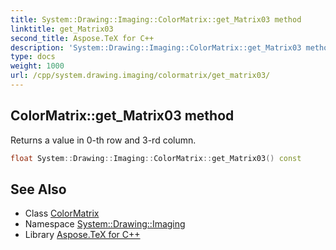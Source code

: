 ```yaml
---
title: System::Drawing::Imaging::ColorMatrix::get_Matrix03 method
linktitle: get_Matrix03
second_title: Aspose.TeX for C++
description: 'System::Drawing::Imaging::ColorMatrix::get_Matrix03 method. Returns a value in 0-th row and 3-rd column in C++.'
type: docs
weight: 1000
url: /cpp/system.drawing.imaging/colormatrix/get_matrix03/
---
```

## ColorMatrix::get_Matrix03 method


Returns a value in 0-th row and 3-rd column.

```cpp
float System::Drawing::Imaging::ColorMatrix::get_Matrix03() const
```

## See Also

* Class [ColorMatrix](../)
* Namespace [System::Drawing::Imaging](../../)
* Library [Aspose.TeX for C++](../../../)
